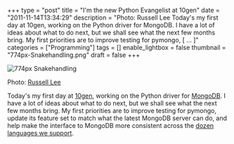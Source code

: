 +++
type = "post"
title = "I'm the new Python Evangelist at 10gen"
date = "2011-11-14T13:34:29"
description = "Photo: Russell Lee Today's my first day at 10gen, working on the Python driver for MongoDB. I have a lot of ideas about what to do next, but we shall see what the next few months bring. My first priorities are to improve testing for pymongo, [ ... ]"
categories = ["Programming"]
tags = []
enable_lightbox = false
thumbnail = "774px-Snakehandling.png"
draft = false
+++

<p><img style="display:block; margin-left:auto; margin-right:auto;" src="774px-Snakehandling.png" title="774px Snakehandling" /></p>
<p>Photo: <a href="http://en.wikipedia.org/wiki/Russell_Lee_%28photographer%29">Russell
Lee</a></p>
<p>Today's my first day at <a href="http://10gen.com">10gen</a>, working on the Python
driver for <a href="http://www.mongodb.org/">MongoDB</a>. I have a lot of ideas
about what to do next, but we shall see what the next few months bring.
My first priorities are to improve testing for pymongo, update its
feature set to match what the latest MongoDB server can do, and help
make the interface to MongoDB more consistent across the <a href="http://www.mongodb.org/display/DOCS/Drivers">dozen
languages we support</a>.</p>
    